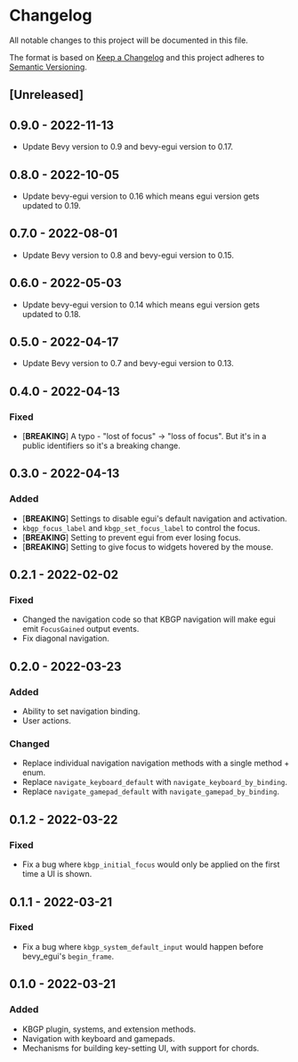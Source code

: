 # Changelog
All notable changes to this project will be documented in this file.

The format is based on [Keep a Changelog](http://keepachangelog.com/en/1.0.0/)
and this project adheres to [Semantic Versioning](http://semver.org/spec/v2.0.0.html).

## [Unreleased]

## 0.9.0 - 2022-11-13
- Update Bevy version to 0.9 and bevy-egui version to 0.17.

## 0.8.0 - 2022-10-05
- Update bevy-egui version to 0.16 which means egui version gets updated to 0.19.

## 0.7.0 - 2022-08-01
- Update Bevy version to 0.8 and bevy-egui version to 0.15.

## 0.6.0 - 2022-05-03
- Update bevy-egui version to 0.14 which means egui version gets updated to 0.18.

## 0.5.0 - 2022-04-17
- Update Bevy version to 0.7 and bevy-egui version to 0.13.

## 0.4.0 - 2022-04-13
### Fixed
- [**BREAKING**] A typo - "lost of focus" -> "loss of focus". But it's in a
  public identifiers so it's a breaking change.

## 0.3.0 - 2022-04-13
### Added
- [**BREAKING**] Settings to disable egui's default navigation and activation.
- `kbgp_focus_label` and `kbgp_set_focus_label` to control the focus.
- [**BREAKING**] Setting to prevent egui from ever losing focus.
- [**BREAKING**] Setting to give focus to widgets hovered by the mouse.

## 0.2.1 - 2022-02-02
### Fixed
- Changed the navigation code so that KBGP navigation will make egui emit `FocusGained` output
  events.
- Fix diagonal navigation.

## 0.2.0 - 2022-03-23
### Added
- Ability to set navigation binding.
- User actions.

### Changed
- Replace individual navigation navigation methods with a single method + enum.
- Replace `navigate_keyboard_default` with `navigate_keyboard_by_binding`.
- Replace `navigate_gamepad_default` with `navigate_gamepad_by_binding`.

## 0.1.2 - 2022-03-22
### Fixed
- Fix a bug where `kbgp_initial_focus` would only be applied on the first time
  a UI is shown.

## 0.1.1 - 2022-03-21
### Fixed
- Fix a bug where `kbgp_system_default_input` would happen before bevy_egui's `begin_frame`.

## 0.1.0 - 2022-03-21
### Added
- KBGP plugin, systems, and extension methods.
- Navigation with keyboard and gamepads.
- Mechanisms for building key-setting UI, with support for chords.
